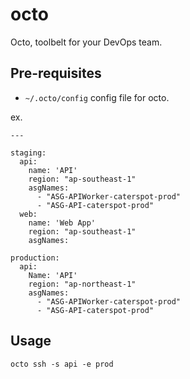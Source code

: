 # octo
Octo, toolbelt for your DevOps team.


## Pre-requisites

- `~/.octo/config` config file for octo.

ex.

```
---

staging:
  api:
    name: 'API'
    region: "ap-southeast-1"
    asgNames:
      - "ASG-APIWorker-caterspot-prod"
      - "ASG-API-caterspot-prod"
  web:
    name: 'Web App'
    region: "ap-southeast-1"
    asgNames:

production:
  api:
    Name: 'API'
    region: "ap-northeast-1"
    asgNames:
      - "ASG-APIWorker-caterspot-prod"
      - "ASG-API-caterspot-prod"
```

## Usage

```
octo ssh -s api -e prod
```




